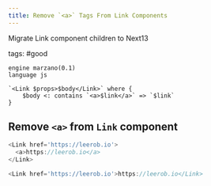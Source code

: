 ```yaml
---
title: Remove `<a>` Tags From Link Components
---
```


Migrate Link component children to Next13

tags: #good

```grit
engine marzano(0.1)
language js

`<Link $props>$body</Link>` where {
    $body <: contains `<a>$link</a>` => `$link`
}
```

## Remove `<a>` from `Link` component

```javascript
<Link href='https://leerob.io'>
  <a>https://leerob.io</a>
</Link>
```

```typescript
<Link href='https://leerob.io'>https://leerob.io</Link>
```
